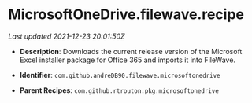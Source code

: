 # MicrosoftOneDrive.filewave.recipe

_Last updated 2021-12-23 20:01:50Z_

- **Description**: Downloads the current release version of the Microsoft Excel installer package for Office 365 and imports it into FileWave.

- **Identifier**: `com.github.andreDB90.filewave.microsoftonedrive`

- **Parent Recipes**: `com.github.rtrouton.pkg.microsoftonedrive`
